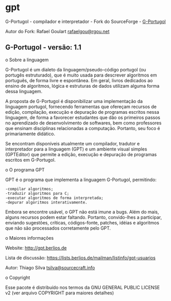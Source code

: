 gpt
===

G-Portugol - compilador e interpretador - Fork do SourceForge - [G-Portugol](https://sourceforge.net/projects/gpt.berlios/files/)

Autor do Fork: Rafael Goulart <rafaelgou@rgou.net>


G-Portugol - versão: 1.1
------------------------

o Sobre a linguagem

  G-Portugol é um dialeto da linguagem/pseudo-código portugol (ou
  portugês estruturado), que é muito usada para descrever algoritmos em
  português, de forma livre e espontânea. Em geral, livros dedicados ao ensino
  de algoritmos, lógica e estruturas de dados utilizam alguma forma
  dessa linguagem.

  A proposta de G-Portugol é disponibilizar uma implementação da
  linguagem portugol, fornecendo ferramentas que ofereçam recursos de edição,
  compilação, execução e depuração de programas escritos nessa linguagem, de
  forma a favorecer estudantes que dão os primeiros passos no aprendizado de
  desenvolvimento de softwares, bem como professores que ensinam disciplinas
  relacionadas a computação. Portanto, seu foco é primariamente didático.

  Se encontram disponíveis atualmente um compilador, tradutor e interpretador
  para a linguagem (GPT) e um ambiente visual simples (GPTEditor) que permite a
  edição, execução e depuração de programas escritos em G-Portugol.

o O programa GPT

  GPT é o programa que implementa a linguagem G-Portugol, permitindo:

    -compilar algoritmos;
    -traduzir algoritmos para C;
    -executar algoritmos de forma interpretada;
    -depurar algoritmos interativamente.


  Embora se encontre usável, o GPT não está imune a bugs. Além do mais,
  alguns recursos podem estar faltando. Portanto, convido-lhes a participar,
  enviando sugestões, críticas, códigos-fonte, patches, idéias e algoritmos que
  não são processados corretamente pelo GPT.

o Maiores informações

  Website: http://gpt.berlios.de

  Lista de discussão: https://lists.berlios.de/mailman/listinfo/gpt-usuarios

  Autor: Thiago Silva <tsilva@sourcecraft.info>

o Copyright

 Esse pacote é distribuído nos termos da GNU GENERAL PUBLIC LICENSE v2
 (ver arquivo COPYRIGHT para maiores detalhes)
